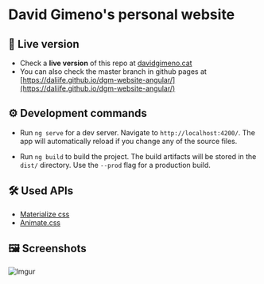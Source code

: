 # David Gimeno's personal website

## 🚀 Live version

- Check a **live version** of this repo at [davidgimeno.cat](http://davidgimeno.cat/)
- You can also check the master branch in github pages at [https://daliife.github.io/dgm-website-angular/](https://daliife.github.io/dgm-website-angular/)

## ⚙️ Development commands

- Run `ng serve` for a dev server. Navigate to `http://localhost:4200/`. The app will automatically reload if you change any of the source files.

- Run `ng build` to build the project. The build artifacts will be stored in the `dist/` directory. Use the `--prod` flag for a production build.

## 🛠️ Used APIs

- [Materialize css](https://materializecss.com/)
- [Animate.css](https://daneden.github.io/animate.css/)

## 🖼️ Screenshots

![Imgur](https://imgur.com/xOjLfx4.png)
